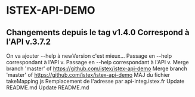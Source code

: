 ISTEX-API-DEMO
=============
Changements depuis le tag v1.4.0
Correspond à l'API v.3.7.2
-------------
 On va ajouter --help à newVersion c'est mieux...
Passage en --help correspondant à l'API v.
Passage en --help correspondant à l'API v.
Merge branch 'master' of https://github.com/istex/istex-api-demo
Merge branch 'master' of https://github.com/istex/istex-api-demo
MAJ du fichier takeMapping.js
Remplacement de l'adresse par api-integ.istex.fr
Update README.md
Update README.md

